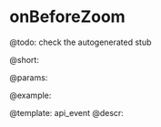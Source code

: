 onBeforeZoom
=============

@todo:
	check the autogenerated stub

@short:
	

@params:

@example:


@template:	api_event
@descr:

